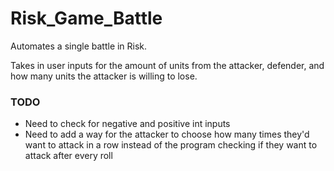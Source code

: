 # Risk_Game_Battle

Automates a single battle in Risk. 

Takes in user inputs for the amount of units from the attacker, defender, and how many units the attacker is willing to lose.

### TODO
- Need to check for negative and positive int inputs
- Need to add a way for the attacker to choose how many times they'd want to attack in a row instead of the program checking if they want to attack after every roll